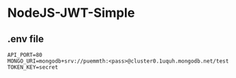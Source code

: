 # NodeJS-JWT-Simple
## .env file
```
API_PORT=80
MONGO_URI=mongodb+srv://puemmth:<pass>@cluster0.1uquh.mongodb.net/test
TOKEN_KEY=secret
```
<!-- text in README.md in github -->